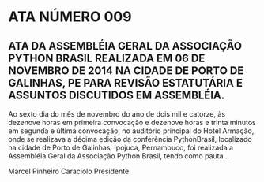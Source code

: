 # ATA NÚMERO 009

## ATA DA ASSEMBLÉIA GERAL DA ASSOCIAÇÃO PYTHON BRASIL REALIZADA EM 06 DE NOVEMBRO DE 2014 NA CIDADE DE PORTO DE GALINHAS, PE PARA REVISÃO ESTATUTÁRIA E ASSUNTOS DISCUTIDOS EM ASSEMBLÉIA.

<!-- REMOVER ESPAÇOS EM BRANCO -->

<!-- Standard abertura -->
Ao sexto dia do mês de novembro do ano de dois mil e catorze, às dezenove horas
em primeira convocação e dezenove horas e trinta minutos em segunda e última
convocação, no auditório principal do Hotel Armação,
onde se realizava a décima edição da conferência PythonBrasil, localizado
na cidade de Porto de Galinhas, Ipojuca, Pernambuco, foi realizada a Assembléia Geral
da Associação Python Brasil, tendo como pauta ..

Marcel Pinheiro Caraciolo
Presidente
